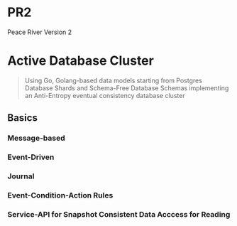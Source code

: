 # PR2

Peace River Version 2

# Active Database Cluster

> Using Go, Golang-based data models starting from Postgres Database Shards and Schema-Free Database Schemas implementing an Anti-Entropy eventual consistency database cluster

## Basics

### Message-based
### Event-Driven
### Journal
### Event-Condition-Action Rules
### Service-API for Snapshot Consistent Data Acccess for Reading



